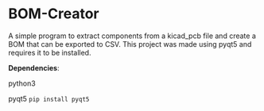 # BOM-Creator
A simple program to extract components from a kicad_pcb file and create a BOM that can be exported to CSV. This project was made using pyqt5 and requires it to be installed.

**Dependencies**:

python3

pyqt5
`pip install pyqt5`
